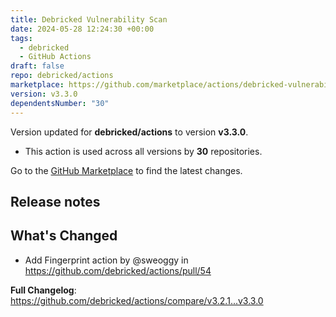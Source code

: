 ```yaml
---
title: Debricked Vulnerability Scan
date: 2024-05-28 12:24:30 +00:00
tags:
  - debricked
  - GitHub Actions
draft: false
repo: debricked/actions
marketplace: https://github.com/marketplace/actions/debricked-vulnerability-scan
version: v3.3.0
dependentsNumber: "30"
---
```



Version updated for **debricked/actions** to version **v3.3.0**.
- This action is used across all versions by **30** repositories.

Go to the [GitHub Marketplace](https://github.com/marketplace/actions/debricked-vulnerability-scan) to find the latest changes.

## Release notes

## What's Changed
* Add Fingerprint action by @sweoggy in https://github.com/debricked/actions/pull/54


**Full Changelog**: https://github.com/debricked/actions/compare/v3.2.1...v3.3.0
